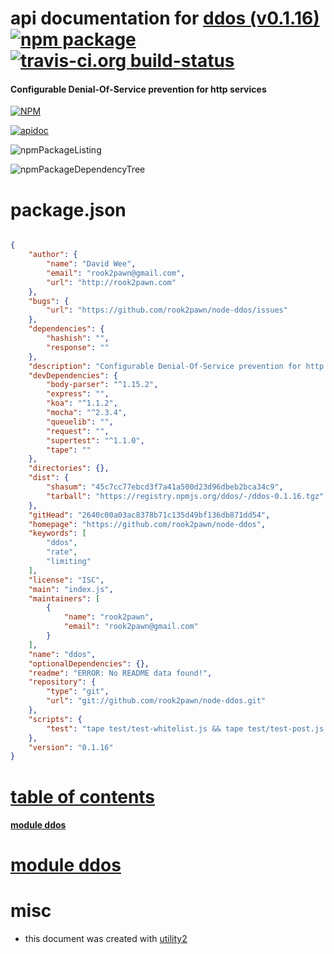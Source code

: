 # api documentation for  [ddos (v0.1.16)](https://github.com/rook2pawn/node-ddos)  [![npm package](https://img.shields.io/npm/v/npmdoc-ddos.svg?style=flat-square)](https://www.npmjs.org/package/npmdoc-ddos) [![travis-ci.org build-status](https://api.travis-ci.org/npmdoc/node-npmdoc-ddos.svg)](https://travis-ci.org/npmdoc/node-npmdoc-ddos)
#### Configurable Denial-Of-Service prevention for http services

[![NPM](https://nodei.co/npm/ddos.png?downloads=true)](https://www.npmjs.com/package/ddos)

[![apidoc](https://npmdoc.github.io/node-npmdoc-ddos/build/screenCapture.buildNpmdoc.browser._2Fhome_2Ftravis_2Fbuild_2Fnpmdoc_2Fnode-npmdoc-ddos_2Ftmp_2Fbuild_2Fapidoc.html.png)](https://npmdoc.github.io/node-npmdoc-ddos/build/apidoc.html)

![npmPackageListing](https://npmdoc.github.io/node-npmdoc-ddos/build/screenCapture.npmPackageListing.svg)

![npmPackageDependencyTree](https://npmdoc.github.io/node-npmdoc-ddos/build/screenCapture.npmPackageDependencyTree.svg)



# package.json

```json

{
    "author": {
        "name": "David Wee",
        "email": "rook2pawn@gmail.com",
        "url": "http://rook2pawn.com"
    },
    "bugs": {
        "url": "https://github.com/rook2pawn/node-ddos/issues"
    },
    "dependencies": {
        "hashish": "",
        "response": ""
    },
    "description": "Configurable Denial-Of-Service prevention for http services",
    "devDependencies": {
        "body-parser": "^1.15.2",
        "express": "",
        "koa": "^1.1.2",
        "mocha": "^2.3.4",
        "queuelib": "",
        "request": "",
        "supertest": "^1.1.0",
        "tape": ""
    },
    "directories": {},
    "dist": {
        "shasum": "45c7cc77ebcd3f7a41a500d23d96dbeb2bca34c9",
        "tarball": "https://registry.npmjs.org/ddos/-/ddos-0.1.16.tgz"
    },
    "gitHead": "2640c00a03ac8378b71c135d49bf136db871dd54",
    "homepage": "https://github.com/rook2pawn/node-ddos",
    "keywords": [
        "ddos",
        "rate",
        "limiting"
    ],
    "license": "ISC",
    "main": "index.js",
    "maintainers": [
        {
            "name": "rook2pawn",
            "email": "rook2pawn@gmail.com"
        }
    ],
    "name": "ddos",
    "optionalDependencies": {},
    "readme": "ERROR: No README data found!",
    "repository": {
        "type": "git",
        "url": "git://github.com/rook2pawn/node-ddos.git"
    },
    "scripts": {
        "test": "tape test/test-whitelist.js && tape test/test-post.js && tape test/test-express.js && mocha --harmony test/test-koa.js"
    },
    "version": "0.1.16"
}
```



# <a name="apidoc.tableOfContents"></a>[table of contents](#apidoc.tableOfContents)

#### [module ddos](#apidoc.module.ddos)



# <a name="apidoc.module.ddos"></a>[module ddos](#apidoc.module.ddos)



# misc
- this document was created with [utility2](https://github.com/kaizhu256/node-utility2)
